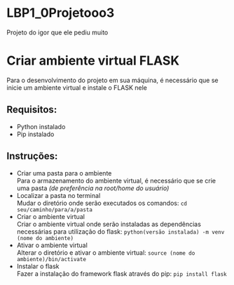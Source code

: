 # LBP1_0Projetooo3
Projeto do igor que ele pediu muito

# Criar ambiente virtual FLASK 
Para o desenvolvimento do projeto em sua máquina, é necessário que se inicie um ambiente virtual e instale o FLASK nele 
## Requisitos: 
- Python instalado
- Pip instalado
## Instruções: 
- Criar uma pasta para o ambiente \
  Para o armazenamento do ambiente virtual, é necessário que se crie uma pasta *(de preferência na root/home do usuário)* 
- Localizar a pasta no terminal \
  Mudar o diretório onde serão executados os comandos: `cd seu/caminho/para/a/pasta` 
- Criar o ambiente virtual \
  Criar o ambiente virtual onde serão instaladas as dependências necessárias para utilização do flask: `python(versão instalada) -m venv (nome do ambiente)`
- Ativar o ambiente virtual \
  Alterar o diretório e ativar o ambiente virtual: `source (nome do ambiente)/bin/activate`
- Instalar o flask \
  Fazer a instalação do framework flask através do pip: `pip install flask`
